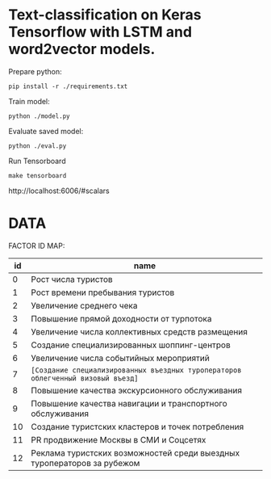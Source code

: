 # Text-classification on Keras Tensorflow with LSTM and word2vector models.

Prepare python:

```shell
pip install -r ./requirements.txt
```

Train model:
```shell
python ./model.py
```

Evaluate saved model:
```shell
python ./eval.py
```

Run Tensorboard
```
make tensorboard
```
http://localhost:6006/#scalars


# DATA
FACTOR ID MAP:

| id  | name |
| --- | ---- |
| 0 | Рост числа туристов |
| 1 | Рост времени пребывания туристов |
| 2 | Увеличение среднего чека |
| 3 | Повышение прямой доходности от турпотока |
| 4 | Увеличение числа коллективных средств размещения |
| 5 | Создание специализированных шоппинг-центров |
| 6 | Увеличение числа событийных мероприятий |
| 7 | `[Создание специализированных въездных туроператоров облегченный визовый въезд]` |
| 8 | Повышение качества экскурсионного обслуживания |
| 9 | Повышение качества навигации и транспортного обслуживания |
| 10 | Создание туристских кластеров и точек потребления |
| 11 | PR продвижение Москвы в СМИ и Соцсетях |
| 12 | Реклама туристских возможностей среди выездных туроператоров за рубежом |
